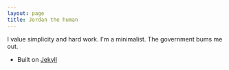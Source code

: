 ```yaml
---
layout: page
title: Jordan the human
---
```


I value simplicity and hard work. I'm a minimalist. The government bums me out.




* Built on [Jekyll](http://jekyllrb.com)


